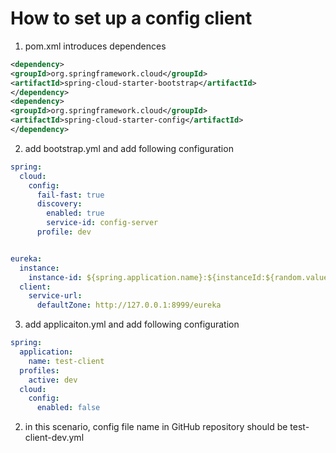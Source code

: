 # How to set up a config client

1. pom.xml introduces dependences

```xml
<dependency>
<groupId>org.springframework.cloud</groupId>
<artifactId>spring-cloud-starter-bootstrap</artifactId>
</dependency>
<dependency>
<groupId>org.springframework.cloud</groupId>
<artifactId>spring-cloud-starter-config</artifactId>
</dependency>
```

2. add bootstrap.yml and add following configuration

```yaml
spring:
  cloud:
    config:
      fail-fast: true
      discovery:
        enabled: true
        service-id: config-server
      profile: dev


eureka:
  instance:
    instance-id: ${spring.application.name}:${instanceId:${random.value}}}
  client:
    service-url:
      defaultZone: http://127.0.0.1:8999/eureka
```

3. add applicaiton.yml and add following configuration

```yaml
spring:
  application:
    name: test-client
  profiles:
    active: dev
  cloud:
    config:
      enabled: false
```

2. in this scenario, config file name in GitHub repository should be test-client-dev.yml